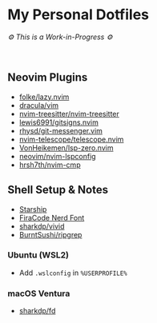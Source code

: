 # My Personal Dotfiles
<i>⚙ This is a Work-in-Progress ⚙</i>

<br>

## Neovim Plugins
- [folke/lazy.nvim](https://github.com/folke/lazy.nvim)
- [dracula/vim](https://github.com/dracula/vim)
- [nvim-treesitter/nvim-treesitter](https://github.com/nvim-treesitter/nvim-treesitter)
- [lewis6991/gitsigns.nvim](https://github.com/lewis6991/gitsigns.nvim)
- [rhysd/git-messenger.vim](https://github.com/rhysd/git-messenger.vim)
- [nvim-telescope/telescope.nvim](https://github.com/nvim-telescope/telescope.nvim)
- [VonHeikemen/lsp-zero.nvim](https://github.com/VonHeikemen/lsp-zero.nvim)
- [neovim/nvim-lspconfig](https://github.com/neovim/nvim-lspconfig)
- [hrsh7th/nvim-cmp](https://github.com/hrsh7th/nvim-cmp)

## Shell Setup & Notes
- [Starship](https://starship.rs/)
- [FiraCode Nerd Font](https://starship.rs/presets/nerd-font)
- [sharkdp/vivid](https://github.com/sharkdp/vivid)
- [BurntSushi/ripgrep](https://github.com/BurntSushi/ripgrep)

### Ubuntu (WSL2)
- Add `.wslconfig` in `%USERPROFILE%`

### macOS Ventura
- [sharkdp/fd](https://github.com/sharkdp/fd)
